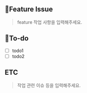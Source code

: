 ## 📌Feature Issue
> feature 작업 사항을 입력해주세요.
## 📝To-do
- [ ] todo1
- [ ] todo2

## ETC
> 작업 관련 이슈 등을 입력해주세요.